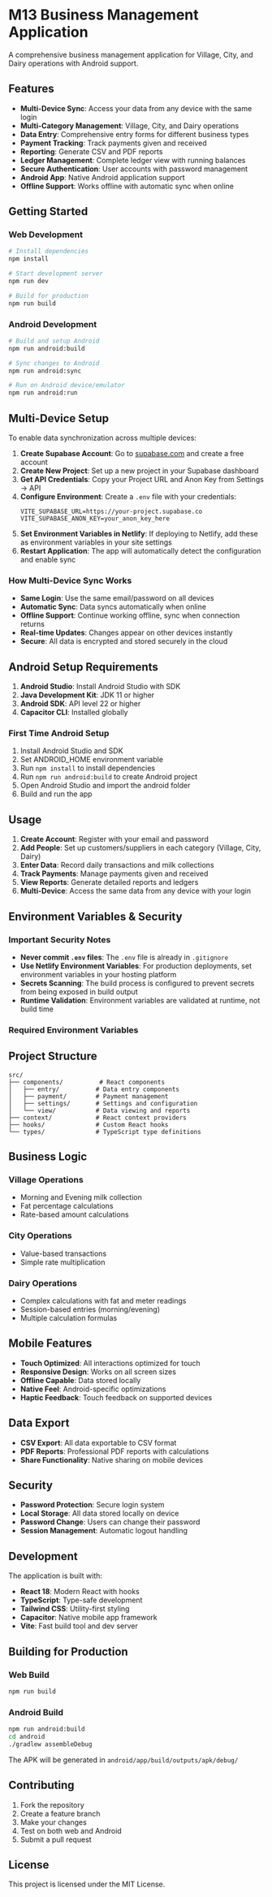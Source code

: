 # M13 Business Management Application

A comprehensive business management application for Village, City, and Dairy operations with Android support.

## Features

- **Multi-Device Sync**: Access your data from any device with the same login
- **Multi-Category Management**: Village, City, and Dairy operations
- **Data Entry**: Comprehensive entry forms for different business types
- **Payment Tracking**: Track payments given and received
- **Reporting**: Generate CSV and PDF reports
- **Ledger Management**: Complete ledger view with running balances
- **Secure Authentication**: User accounts with password management
- **Android App**: Native Android application support
- **Offline Support**: Works offline with automatic sync when online

## Getting Started

### Web Development

```bash
# Install dependencies
npm install

# Start development server
npm run dev

# Build for production
npm run build
```

### Android Development

```bash
# Build and setup Android
npm run android:build

# Sync changes to Android
npm run android:sync

# Run on Android device/emulator
npm run android:run
```

## Multi-Device Setup

To enable data synchronization across multiple devices:

1. **Create Supabase Account**: Go to [supabase.com](https://supabase.com) and create a free account
2. **Create New Project**: Set up a new project in your Supabase dashboard
3. **Get API Credentials**: Copy your Project URL and Anon Key from Settings → API
4. **Configure Environment**: Create a `.env` file with your credentials:
   ```
   VITE_SUPABASE_URL=https://your-project.supabase.co
   VITE_SUPABASE_ANON_KEY=your_anon_key_here
   ```
5. **Set Environment Variables in Netlify**: If deploying to Netlify, add these as environment variables in your site settings
6. **Restart Application**: The app will automatically detect the configuration and enable sync

### How Multi-Device Sync Works

- **Same Login**: Use the same email/password on all devices
- **Automatic Sync**: Data syncs automatically when online
- **Offline Support**: Continue working offline, sync when connection returns
- **Real-time Updates**: Changes appear on other devices instantly
- **Secure**: All data is encrypted and stored securely in the cloud

## Android Setup Requirements

1. **Android Studio**: Install Android Studio with SDK
2. **Java Development Kit**: JDK 11 or higher
3. **Android SDK**: API level 22 or higher
4. **Capacitor CLI**: Installed globally

### First Time Android Setup

1. Install Android Studio and SDK
2. Set ANDROID_HOME environment variable
3. Run `npm install` to install dependencies
4. Run `npm run android:build` to create Android project
5. Open Android Studio and import the android folder
6. Build and run the app

## Usage

1. **Create Account**: Register with your email and password
2. **Add People**: Set up customers/suppliers in each category (Village, City, Dairy)
3. **Enter Data**: Record daily transactions and milk collections
4. **Track Payments**: Manage payments given and received
5. **View Reports**: Generate detailed reports and ledgers
6. **Multi-Device**: Access the same data from any device with your login

## Environment Variables & Security

### Important Security Notes

- **Never commit `.env` files**: The `.env` file is already in `.gitignore`
- **Use Netlify Environment Variables**: For production deployments, set environment variables in your hosting platform
- **Secrets Scanning**: The build process is configured to prevent secrets from being exposed in build output
- **Runtime Validation**: Environment variables are validated at runtime, not build time

### Required Environment Variables

## Project Structure

```
src/
├── components/          # React components
│   ├── entry/          # Data entry components
│   ├── payment/        # Payment management
│   ├── settings/       # Settings and configuration
│   └── view/           # Data viewing and reports
├── context/            # React context providers
├── hooks/              # Custom React hooks
└── types/              # TypeScript type definitions
```

## Business Logic

### Village Operations
- Morning and Evening milk collection
- Fat percentage calculations
- Rate-based amount calculations

### City Operations
- Value-based transactions
- Simple rate multiplication

### Dairy Operations
- Complex calculations with fat and meter readings
- Session-based entries (morning/evening)
- Multiple calculation formulas

## Mobile Features

- **Touch Optimized**: All interactions optimized for touch
- **Responsive Design**: Works on all screen sizes
- **Offline Capable**: Data stored locally
- **Native Feel**: Android-specific optimizations
- **Haptic Feedback**: Touch feedback on supported devices

## Data Export

- **CSV Export**: All data exportable to CSV format
- **PDF Reports**: Professional PDF reports with calculations
- **Share Functionality**: Native sharing on mobile devices

## Security

- **Password Protection**: Secure login system
- **Local Storage**: All data stored locally on device
- **Password Change**: Users can change their password
- **Session Management**: Automatic logout handling

## Development

The application is built with:
- **React 18**: Modern React with hooks
- **TypeScript**: Type-safe development
- **Tailwind CSS**: Utility-first styling
- **Capacitor**: Native mobile app framework
- **Vite**: Fast build tool and dev server

## Building for Production

### Web Build
```bash
npm run build
```

### Android Build
```bash
npm run android:build
cd android
./gradlew assembleDebug
```

The APK will be generated in `android/app/build/outputs/apk/debug/`

## Contributing

1. Fork the repository
2. Create a feature branch
3. Make your changes
4. Test on both web and Android
5. Submit a pull request

## License

This project is licensed under the MIT License.